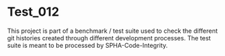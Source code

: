 # Test_012
This project is part of a benchmark / test suite used to check the different git histories created through different development processes. The test suite is meant to be processed by SPHA-Code-Integrity.

